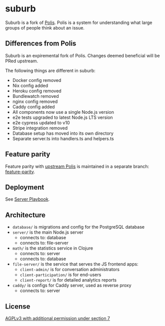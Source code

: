 # suburb

Suburb is a fork of [Polis](https://github.com/compdemocracy/polis). Polis is
a system for understanding what large groups of people think about an issue.

## Differences from Polis

Suburb is an expiremental fork of Polis. Changes deemed beneficial will be
PRed upstream.

The following things are different in suburb:

* Docker config removed
* Nix config added
* Heroku config removed
* Bundlewatch removed
* nginx config removed
* Caddy config added
* All components now use a single Node.js version
* e2e tests upgraded to latest Node.js LTS version
* e2e cypress updated to v10
* Stripe integration removed
* Database setup has moved into its own directory
* Separate server.ts into handlers.ts and helpers.ts

## Feature parity

Feature parity with [upstream Polis](https://github.com/compdemocracy/polis)
is maintained in a separate branch: [feature-parity](/tree/feature-parity).

## Deployment

See [Server Playbook](server-playbook.md).

## Architecture

* `database/` is migrations and config for the PostgreSQL database
* `server/` is the main Node.js server
    * connects to: database
    * connects to: file-server
* `math/` is the statistics service in Clojure
    * connects to: server
    * connects to: database
* `file-server/` is the service that serves the JS frontend apps:
    * `client-admin/` is for conversation administrators
    * `client-participation/` is for end-users
    * `client-report/` is for detailed analytics reports
* `caddy/` is configs for Caddy server, used as reverse proxy
    * connects to: server

## License

[AGPLv3 with additional permission under section 7](LICENSE)
